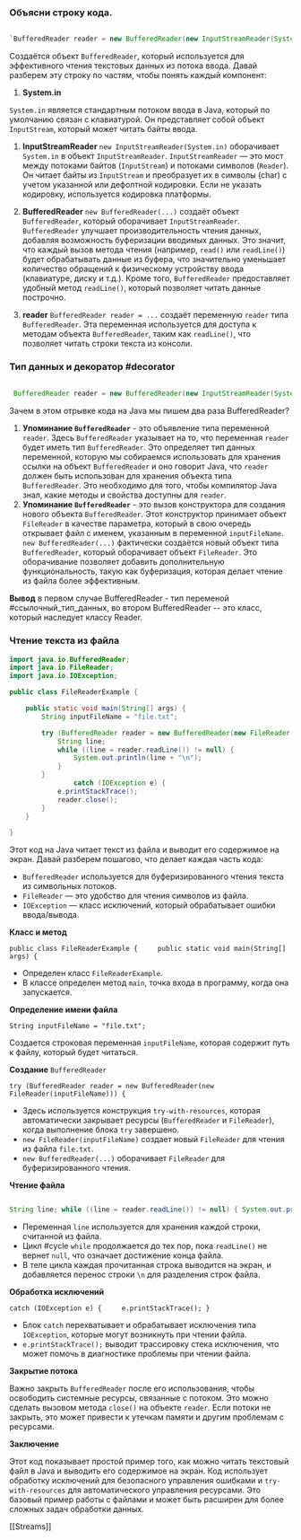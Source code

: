
### Объясни строку кода.

``` Java

`BufferedReader reader = new BufferedReader(new InputStreamReader(System.in));`
```

Создаётся объект `BufferedReader`, который используется для эффективного чтения текстовых данных из потока ввода. Давай разберем эту строку по частям, чтобы понять каждый компонент:

1. **System.in**

`System.in` является стандартным потоком ввода в Java, который по умолчанию связан с клавиатурой. Он представляет собой объект `InputStream`, который может читать байты ввода.

1. **InputStreamReader**
`new InputStreamReader(System.in)` оборачивает `System.in` в объект `InputStreamReader`. `InputStreamReader` — это мост между потоками байтов (`InputStream`) и потоками символов (`Reader`). Он читает байты из `InputStream` и преобразует их в символы (char) с учетом указанной или дефолтной кодировки. Если не указать кодировку, используется кодировка платформы.

2. **BufferedReader**
`new BufferedReader(...)` создаёт объект `BufferedReader`, который оборачивает `InputStreamReader`. `BufferedReader` улучшает производительность чтения данных, добавляя возможность буферизации вводимых данных. Это значит, что каждый вызов метода чтения (например, `read()` или `readLine()`) будет обрабатывать данные из буфера, что значительно уменьшает количество обращений к физическому устройству ввода (клавиатуре, диску и т.д.). Кроме того, `BufferedReader` предоставляет удобный метод `readLine()`, который позволяет читать данные построчно.

4. **reader**
`BufferedReader reader = ...` создаёт переменную `reader` типа `BufferedReader`. Эта переменная используется для доступа к методам объекта `BufferedReader`, таким как `readLine()`, что позволяет читать строки текста из консоли.

### Тип данных и декоратор #decorator

```Java
 
 BufferedReader reader = new BufferedReader(new InputStreamReader(System.in));
```

Зачем в этом отрывке кода на Java мы пишем два раза BufferedReader?

1. **Упоминание `BufferedReader`** - это объявление типа переменной `reader`. Здесь `BufferedReader` указывает на то, что переменная `reader` будет иметь тип `BufferedReader`. Это определяет тип данных переменной, которую мы собираемся использовать для хранения ссылки на объект `BufferedReader` и оно говорит Java, что `reader` должен быть использован для хранения объекта типа `BufferedReader`. Это необходимо для того, чтобы компилятор Java знал, какие методы и свойства доступны для `reader`.
2. **Упоминание `BufferedReader`** - это вызов конструктора для создания нового объекта `BufferedReader`. Этот конструктор принимает объект `FileReader` в качестве параметра, который в свою очередь открывает файл с именем, указанным в переменной `inputFileName`.  `new BufferedReader(...)` фактически создаётся новый объект типа `BufferedReader`, который оборачивает объект `FileReader`. Это оборачивание позволяет добавить дополнительную функциональность, такую как буферизация, которая делает чтение из файла более эффективным.

**Вывод** в первом случае BufferedReader - тип переменой #ссылочный_тип_данных, во втором BufferedReader -- это класс, который наследует классу Reader.
### Чтение текста из файла

``` Java
import java.io.BufferedReader;
import java.io.FileReader;
import java.io.IOException;

public class FileReaderExample {

	public static void main(String[] args) {
		String inputFileName = "file.txt";

		try (BufferedReader reader = new BufferedReader(new FileReader(inputFileName))) {
			String line;
			while ((line = reader.readLine()) != null) {
				System.out.println(line + "\n");
			}
		}
                catch (IOException e) {
			e.printStackTrace();
			reader.close();
		}
	}

}
```

Этот код на Java читает текст из файла и выводит его содержимое на экран. Давай разберем пошагово, что делает каждая часть кода:

- `BufferedReader` используется для буферизированного чтения текста из символьных потоков.
- `FileReader` — это удобство для чтения символов из файла.
- `IOException` — класс исключений, который обрабатывает ошибки ввода/вывода.

**Класс и метод**

`public class FileReaderExample {     public static void main(String[] args) {`

- Определен класс `FileReaderExample`.
- В классе определен метод `main`, точка входа в программу, когда она запускается.

**Определение имени файла**

`String inputFileName = "file.txt";`

Создается строковая переменная `inputFileName`, которая содержит путь к файлу, который будет читаться.

**Создание** `BufferedReader`

`try (BufferedReader reader = new BufferedReader(new FileReader(inputFileName))) {`

- Здесь используется конструкция `try-with-resources`, которая автоматически закрывает ресурсы (`BufferedReader` и `FileReader`), когда выполнение блока `try` завершено.
- `new FileReader(inputFileName)` создает новый `FileReader` для чтения из файла `file.txt`.
- `new BufferedReader(...)` оборачивает `FileReader` для буферизированного чтения.

**Чтение файла**

``` Java

String line; while ((line = reader.readLine()) != null) { System.out.println(line + "\n"); }
```


- Переменная `line` используется для хранения каждой строки, считанной из файла.
- Цикл #cycle `while` продолжается до тех пор, пока `readLine()` не вернет `null`, что означает достижение конца файла.
- В теле цикла каждая прочитанная строка выводится на экран, и добавляется перенос строки `\n` для разделения строк файла.

**Обработка исключений**

`catch (IOException e) {     e.printStackTrace(); }`

- Блок `catch` перехватывает и обрабатывает исключения типа `IOException`, которые могут возникнуть при чтении файла.
- `e.printStackTrace();` выводит трассировку стека исключения, что может помочь в диагностике проблемы при чтении файла.

**Закрытие потока**

Важно закрыть `BufferedReader` после его использования, чтобы освободить системные ресурсы, связанные с потоком. Это можно сделать вызовом метода `close()` на объекте `reader`. Если потоки не закрыть, это может привести к утечкам памяти и другим проблемам с ресурсами.

**Заключение**

Этот код показывает простой пример того, как можно читать текстовый файл в Java и выводить его содержимое на экран. Код использует обработку исключений для безопасного управления ошибками и `try-with-resources` для автоматического управления ресурсами. Это базовый пример работы с файлами и может быть расширен для более сложных задач обработки данных.

[[Streams]]
